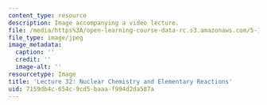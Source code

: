 ```yaml
---
content_type: resource
description: Image accompanying a video lecture.
file: /media/https%3A/open-learning-course-data-rc.s3.amazonaws.com/5-111-principles-of-chemical-science-fall-2008/7159db4c654c9cd5baaaf994d2da587a_32.jpg
file_type: image/jpeg
image_metadata:
  caption: ''
  credit: ''
  image-alt: ''
resourcetype: Image
title: 'Lecture 32: Nuclear Chemistry and Elementary Reactions'
uid: 7159db4c-654c-9cd5-baaa-f994d2da587a
---
```

